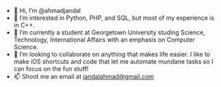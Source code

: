 - 👋 Hi, I’m @ahmadjandal
- 👀 I’m interested in Python, PHP, and SQL, but most of my experience is in C++. 
- 🌱 I’m currently a student at Georgetown University studing Science, Technology, International Affairs with an emphasis on Computer Science.
- 💞️ I’m looking to collaborate on anything that makes life easier. I like to make iOS shortcuts and code that let me automate mundane tasks so I can focus on the fun stuff!
- 📫 Shoot me an email at jandalahmad@gmail.com
